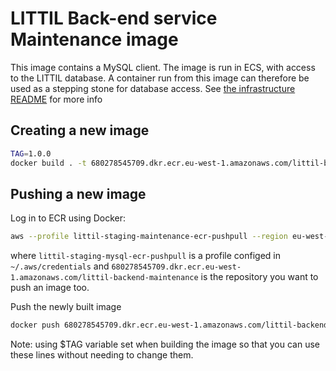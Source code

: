 # LITTIL Back-end service Maintenance image

This image contains a MySQL client. The image is run in ECS, with access to the LITTIL database. A container run from
this image can therefore be used as a stepping stone for database access. See [the infrastructure README](../README.md)
for more info

## Creating a new image

```bash
TAG=1.0.0
docker build . -t 680278545709.dkr.ecr.eu-west-1.amazonaws.com/littil-backend-maintenance:$TAG
```

## Pushing a new image

Log in to ECR using Docker:

```bash
aws --profile littil-staging-maintenance-ecr-pushpull --region eu-west-1 ecr get-login-password | docker login --username AWS --password-stdin 680278545709.dkr.ecr.eu-west-1.amazonaws.com/littil-backend-maintenance
```

where `littil-staging-mysql-ecr-pushpull` is a profile configed in `~/.aws/credentials`
and `680278545709.dkr.ecr.eu-west-1.amazonaws.com/littil-backend-maintenance` is the repository you want to push an
image too.

Push the newly built image

```bash
docker push 680278545709.dkr.ecr.eu-west-1.amazonaws.com/littil-backend-maintenance:$TAG
```

Note: using $TAG variable set when building the image so that you can use these lines without needing to change them.
